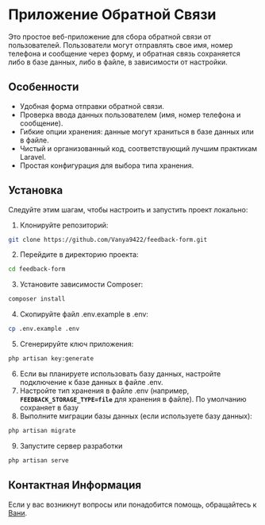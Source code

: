 # Приложение Обратной Связи

Это простое веб-приложение для сбора обратной связи от пользователей. Пользователи могут отправлять свое имя, номер телефона и сообщение через форму, и обратная связь сохраняется либо в базе данных, либо в файле, в зависимости от настройки.

## Особенности

- Удобная форма отправки обратной связи.
- Проверка ввода данных пользователем (имя, номер телефона и сообщение).
- Гибкие опции хранения: данные могут храниться в базе данных или в файле.
- Чистый и организованный код, соответствующий лучшим практикам Laravel.
- Простая конфигурация для выбора типа хранения.

## Установка

Следуйте этим шагам, чтобы настроить и запустить проект локально:

1. Клонируйте репозиторий:

```bash
git clone https://github.com/Vanya9422/feedback-form.git
```
2. Перейдите в директорию проекта:

```bash
cd feedback-form 
```
3. Установите зависимости Composer:
```bash
composer install 
```
4. Скопируйте файл .env.example в .env:
```bash
cp .env.example .env
```
5. Сгенерируйте ключ приложения:
```bash
php artisan key:generate
```
6. Если вы планируете использовать базу данных, настройте подключение к базе данных в файле .env.
7. Настройте тип хранения в файле .env (например, **`FEEDBACK_STORAGE_TYPE=file`** для хранения в файле). По умолчанию сохраняет в базу
8. Выполните миграции базы данных (если используете базу данных):
```bash
php artisan migrate
```
9. Запустите сервер разработки
```bash
php artisan serve
```
## Контактная Информация

Если у вас возникнут вопросы или понадобится помощь, обращайтесь к [Вани](https://t.me/grigoryan366).
